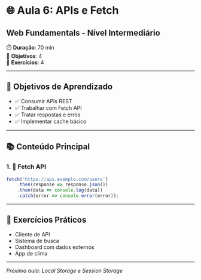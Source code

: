 # 🌐 Aula 6: APIs e Fetch
## Web Fundamentals - Nível Intermediário

⏱️ **Duração**: 70 min  
🎯 **Objetivos**: 4  
🧪 **Exercícios**: 4  

---

## 🎯 Objetivos de Aprendizado
- ✅ Consumir APIs REST
- ✅ Trabalhar com Fetch API
- ✅ Tratar respostas e erros
- ✅ Implementar cache básico

---

## 📚 Conteúdo Principal

### 1. 🌟 Fetch API
```javascript
fetch('https://api.exemplo.com/users')
    .then(response => response.json())
    .then(data => console.log(data))
    .catch(error => console.error(error));
```

---

## 🧪 Exercícios Práticos
- Cliente de API
- Sistema de busca
- Dashboard com dados externos
- App de clima

---

*Próxima aula: Local Storage e Session Storage*
